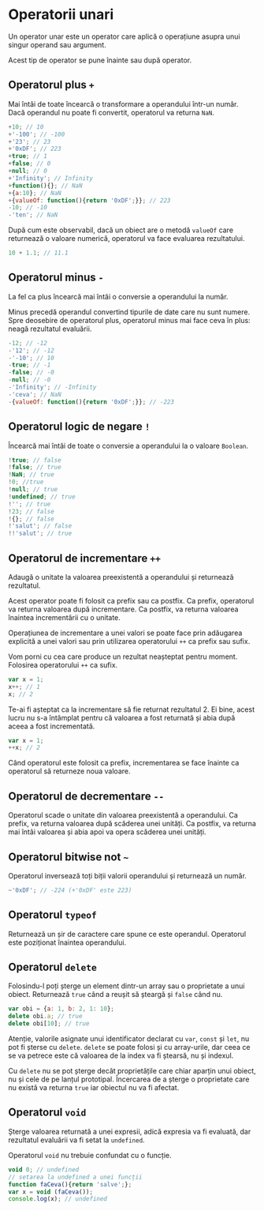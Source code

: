 # Operatorii unari

Un operator unar este un operator care aplică o operațiune asupra unui singur operand sau argument.

Acest tip de operator se pune înainte sau după operator.

## Operatorul plus `+`

Mai întâi de toate încearcă o transformare a operandului într-un număr. Dacă operandul nu poate fi convertit, operatorul va returna `NaN`.

```javascript
+10; // 10
+'-100'; // -100
+'23'; // 23
+'0xDF'; // 223
+true; // 1
+false; // 0
+null; // 0
+'Infinity'; // Infinity
+function(){}; // NaN
+{a:10}; // NaN
+{valueOf: function(){return '0xDF';}}; // 223
-10; // -10
-'ten'; // NaN
```

După cum este observabil, dacă un obiect are o metodă `valueOf` care returnează o valoare numerică, operatorul va face evaluarea rezultatului.

```javascript
10 + 1.1; // 11.1
```

## Operatorul minus `-`

La fel ca plus încearcă mai întâi o conversie a operandului la număr.

Minus precedă operandul convertind tipurile de date care nu sunt numere. Spre deosebire de operatorul plus, operatorul minus mai face ceva în plus: neagă rezultatul evaluării.

```javascript
-12; // -12
-'12'; // -12
-'-10'; // 10
-true; // -1
-false; // -0
-null; // -0
-'Infinity'; // -Infinity
-'ceva'; // NaN
-{valueOf: function(){return '0xDF';}}; // -223
```

## Operatorul logic de negare `!`

Încearcă mai întâi de toate o conversie a operandului la o valoare `Boolean`.

```javascript
!true; // false
!false; // true
!NaN; // true
!0; //true
!null; // true
!undefined; // true
!''; // true
!23; // false
!{}; // false
!'salut'; // false
!!'salut'; // true
```

## Operatorul de incrementare `++`

Adaugă o unitate la valoarea preexistentă a operandului și returnează rezultatul.

Acest operator poate fi folosit ca prefix sau ca postfix.
Ca prefix, operatorul va returna valoarea după incrementare.
Ca postfix, va returna valoarea înaintea incrementării cu o unitate.

Operațiunea de incrementare a unei valori se poate face prin adăugarea explicită a unei valori sau prin utilizarea operatorului `++` ca prefix sau sufix.

Vom porni cu cea care produce un rezultat neașteptat pentru moment. Folosirea operatorului `++` ca sufix.

```javascript
var x = 1;
x++; // 1
x; // 2
```

Te-ai fi așteptat ca la incrementare să fie returnat rezultatul 2. Ei bine, acest lucru nu s-a întâmplat pentru că valoarea a fost returnată și abia după aceea a fost incrementată.

```javascript
var x = 1;
++x; // 2
```

Când operatorul este folosit ca prefix, incrementarea se face înainte ca operatorul să returneze noua valoare.


## Operatorul de decrementare `--`

Operatorul scade o unitate din valoarea preexistentă a operandului.
Ca prefix, va returna valoarea după scăderea unei unități.
Ca postfix, va returna mai întâi valoarea și abia apoi va opera scăderea unei unități.

## Operatorul bitwise not `~`

Operatorul inversează toți biții valorii operandului și returnează un număr.

```javascript
~'0xDF'; // -224 (+'0xDF' este 223)
```

## Operatorul `typeof`

Returnează un șir de caractere care spune ce este operandul.
Operatorul este poziționat înaintea operandului.

## Operatorul `delete`

Folosindu-l poți șterge un element dintr-un array sau o proprietate a unui obiect.
Returnează `true` când a reușit să șteargă și `false` când nu.

```javascript
var obi = {a: 1, b: 2, 1: 10};
delete obi.a; // true
delete obi[10]; // true
```

Atenție, valorile asignate unui identificator declarat cu `var`, `const` și `let`, nu pot fi șterse cu `delete`.
`delete` se poate folosi și cu array-urile, dar ceea ce se va petrece este că valoarea de la index va fi ștearsă, nu și indexul.

Cu `delete` nu se pot șterge decât proprietățile care chiar aparțin unui obiect, nu și cele de pe lanțul prototipal.
Încercarea de a șterge o proprietate care nu există va returna `true` iar obiectul nu va fi afectat.

## Operatorul `void`

Șterge valoarea returnată a unei expresii, adică expresia va fi evaluată, dar rezultatul evaluării va fi setat la `undefined`.

Operatorul `void` nu trebuie confundat cu o funcție.

```javascript
void 0; // undefined
// setarea la undefined a unei funcții
function faCeva(){return 'salve';};
var x = void (faCeva());
console.log(x); // undefined
```
